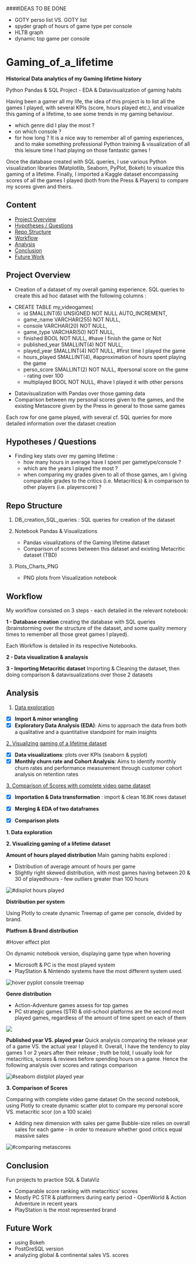 ####IDEAS TO BE DONE
- GOTY perso list VS. GOTY list
- spyder graph of hours of game type per console
- HLTB graph
- dynamic top game per console


# Gaming_of_a_lifetime
**Historical Data analytics of my Gaming lifetime history**

Python Pandas &amp; SQL Project - EDA & Datavisualization of gaming habits

Having been a gamer all my life, the idea of this project is to list all the games I played, with several KPIs (score, hours played etc.), and visualize this gaming of a lifetime, to see some trends in my gaming behaviour.
- which genre did I play the most ?
- on which console ?
- for how long ?
It is a nice way to remember all of gaming experiences, and to make something professional Python training & visualization of all this leisure time I had playing on those fantastic games !

Once the database created with SQL queries, I use various Python visualization libraries (Matplotlib, Seaborn, PyPlot, Bokeh) to visualize this gaming of a lifetime.
Finally, I imported a Kaggle dataset encompassing scores of all the games I played (both from the Press & Players) to compare my scores given and theirs.

## Content
- [Project Overview](#project-overview)
- [Hypotheses / Questions](#hypotheses-questions)
- [Repo Structure](#repo-structure)
- [Workflow](#workflow)
- [Analysis](#analysis)
- [Conclusion](#conclusion)
- [Future Work](#future-work)

## Project Overview
- Creation of a dataset of my overall gaming experience.
SQL queries to create this ad hoc dataset with the following columns :

* CREATE TABLE my_videogames(
	* id SMALLINT(6) UNSIGNED NOT NULL AUTO_INCREMENT,
    * game_name VARCHAR(255) NOT NULL,
    * console VARCHAR(20) NOT NULL,
    * game_type VARCHAR(50) NOT NULL,
    * finished BOOL NOT NULL, #have I finish the game or Not
    * published_year SMALLINT(4) NOT NULL,
    * played_year SMALLINT(4) NOT NULL, #first time I played the game
    * hours_played SMALLINT(4), #approximation of hours spent playing the game
    * perso_score SMALLINT(2) NOT NULL, #personal score on the game - rating over 100
    * multiplayed BOOL NOT NULL, #have I played it with other persons

- Datavisualization with Pandas over those gaming data
- Comparison between my personal scores given to the games, and the existing Metascore given by the Press in general to those same games

Each row for one game played, with several
cf. SQL queries for more detailed information over the dataset creation

## Hypotheses / Questions
- Finding key stats over my gaming lifetime : 
    * how many hours in average have I spent per gametype/console ?
    * which are the years I played the most ?
    * when comparing my grades given to all of those games, am I giving comparable grades to the critics (i.e. Metacritics) & in comparison to other players (i.e. playerscore) ?

## Repo Structure
1. DB_creation_SQL_queries : SQL queries for creation of the dataset
2. Notebook Pandas & Visualizations
    * Pandas visualizations of the Gaming lifetime dataset
    * Comparison of scores between this dataset and existing Metacritic dataset (TBD)

3. Plots_Charts_PNG
    * PNG plots from Visualization notebook

## Workflow
My workflow consisted on 3 steps - each detailed in the relevant notebook:

**1 - Database creation**
creating the database with SQL queries (brainstorming over the structure of the dataset, and some quality memory times to remember all those great games I played).

Each Workflow is detailed in its respective Notebooks.

**2 - Data visualization & analaysis**

**3 - Importing Metacritic dataset**
Importing & Cleaning the dataset, then doing comparison & datavisualizations over those 2 datasets

## Analysis
1. [Data exploration](#1.-data-exploration)
- [x] **Import & minor wrangling**
- [x] **Exploratory Data Analysis (EDA)**: Aims to approach the data from both a qualitative and a quantitative standpoint for main insights

[2. Visualizing gaming of a lifetime dataset](#2.-visualizing-gaming-of-a-lifetime-dataset)

- [x]  **Data visualizations**: plots over KPIs (seaborn & pyplot)
- [x] **Monthly churn rate and Cohort Analysis**: Aims to identify monthly churn rates and performance measurement through customer cohort analysis on retention rates

[3. Comparison of Scores with complete video game dataset](#3.-comparison-of-scores)
- [x] **Importation & Data transformation** : import & clean 16.8K rows dataset
- [x] **Merging & EDA of two dataframes**
- [x] **Comparison plots**


**1. Data exploration**

**2. Visualizing gaming of a lifetime dataset**

**Amount of hours played distribution**
Main gaming habits explored :
- Distribution of average amount of hours per game
- Slightly right skewed distribution, with most games having between 20 & 30 of playedhours - few outliers greater than 100 hours 


<img src="https://raw.githubusercontent.com/Binardino/Gaming_of_a_lifetime/master/Plots_Charts_PNG/distplot_hours_played_all_game.png" alt="#displot hours played"/>


**Distribution per system**

Using Plotly to create dynamic Treemap of game per console, divided by brand.

**Platfrom & Brand distribution**

#Hover effect plot

On dynamic notebook version, displaying game type when hovering 

- Microsoft & PC is the most played system
- PlayStation & Nintendo systems have the most different system used. 

<img src="https://raw.githubusercontent.com/Binardino/Gaming_of_a_lifetime/master/Plots_Charts_PNG/console_distribution.png" alt="hover pyplot console treemap"/>

**Genre distribution**
- Action-Adventure games assess for top games
- PC strategic games (STR) & old-school platforms are the second most played games, regardless of the amount of time spent on each of them
<img src="https://raw.githubusercontent.com/Binardino/Gaming_of_a_lifetime/master/Plots_Charts_PNG/barplot_game_type_rainbow_version.png"/>

**Published year VS. played year**
Quick analysis comparing the release year of a game VS. the actual year I played it.
Overall, I have the tendency to play games 1 or 2 years after their release ; truth be told, I usually look for metacritics, scores & reviews before spending hours on a game.
Hence the following analysis over scores and ratings comparison

<img src="https://raw.githubusercontent.com/Binardino/Gaming_of_a_lifetime/master/Plots_Charts_PNG/distplot_difference_publication.VS.played_year.png" alt="#seaborn distplot played year"/>


**3. Comparison of Scores**

Comparing  with complete video game dataset
On the second notebook, using Plotly to create dynamic scatter plot to compare my personal score VS. metacritic scor (on a 100 scale)

- Adding new dimension with sales per game
Bubble-size relies on overall sales for each game - in order to measure whether good critics equal massive sales
<img src="https://raw.githubusercontent.com/Binardino/Gaming_of_a_lifetime/master/Plots_Charts_PNG/Score_comparison_Metascore_VS._Perso_score.png" alt="#comparing metascores"/>


## Conclusion
Fun projects to practice SQL & DataViz
- Comparable score ranking with metacritics' scores 
- Mostly PC STR & platformers during early period - OpenWorld & Action Adventure in recent years
- PlayStation is the most represented brand

## Future Work
- using Bokeh
- PostGreSQL version
- analyzing global & continental sales VS. scores